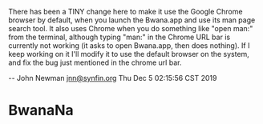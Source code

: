 There has been a TINY change here to make it use the Google Chrome browser by default, when you launch the Bwana.app and use its man page search tool.  It also uses Chrome when you do something like "open man:<whatever>" from the terminal, although typing "man:<whatevevr>" in the Chrome URL bar is currently not working (it asks to open Bwana.app, then does nothing).  If I keep working on it I'll modify it to use the default browser on the system, and fix the bug just mentioned in the chrome url bar.

--
John Newman
jnn@synfin.org
Thu Dec  5 02:15:56 CST 2019
# BwanaNa
